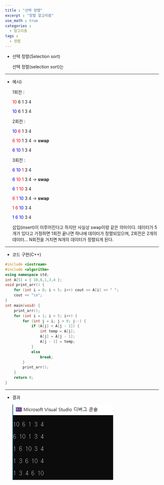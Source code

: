 ```yaml
---
title : "선택 정렬"
excerpt : "정렬 알고리즘"
use_math : true
categories :
  - 알고리즘
tags :
  - 정렬
---
```


- 선택 정렬(Selection sort)

  선택 정렬(selection sort)는

---

- 예시)

  1회전 :   

  <span style="color:red">10</span>  6  1  3  4  

  <span style="color:blue">10</span>  6  1  3  4  

  2회전 :

  <span style="color:blue">10</span>  <span style="color:red">6</span>  1  3  4  

  <span style="color:red">6</span>  <span style="color:red">10</span>  1  3  4   -> **swap**

  <span style="color:blue">6</span>  <span style="color:blue">10</span>  1  3  4

  3회전 :

  <span style="color:blue">6</span>  <span style="color:blue">10</span>  <span style="color:red">1</span>  3  4

  <span style="color:blue">6</span>  <span style="color:red">10</span>  <span style="color:red">1</span>  3  4 -> **swap**

  <span style="color:blue">6</span>  <span style="color:red">1</span>  <span style="color:red">10</span>  3  4

  <span style="color:red">6</span>  <span style="color:red">1</span>  <span style="color:blue">10</span>  3  4 -> **swap**

  <span style="color:red">1</span>  <span style="color:red">6</span>  <span style="color:blue">10</span>  3  4

  <span style="color:blue">1</span>  <span style="color:blue">6</span>  <span style="color:blue">10</span>  3  4

  삽입(insert)이 이루어진다고 하지만 사실상 swap이랑 같은 의미이다. 데이터가 5개가 있다고 가정하면 1회전 끝나면 하나에 데이터가 정렬되있으며, 2회전은 2개의 데이터... N회전을 거치면 N개의 데이터가 정렬되게 된다.

---

- 코드 구현(C++)

```cpp
#include <iostream>
#include <algorithm>
using namespace std;
int A[5] = { 10,6,1,3,4 };
void print_arr() {
	for (int i = 0; i < 5; i++) cout << A[i] << " ";
	cout << "\n";
}
int main(void) {
	print_arr();
	for (int i = 1; i < 5; i++) {
		for (int j = i; j > 0; j--) {
			if (A[j] < A[j - 1]) {
				int temp = A[j];
				A[j] = A[j - 1];
				A[j - 1] = temp;
			}
			else
				break;
		}
		print_arr();
	}
	return 0;
}
```
---

- 결과

  ![](/assets/images/삽입.png)
